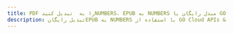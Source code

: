 ---title: PDF را به  تبدیل کنیدNUMBERS، EPUB به NUMBERS مبدل رایگان یا GO SDKdescription: تبدیل رایگانEPUB به NUMBERS با استفاده از GO Cloud APIs & SDK همچنین اسناد PDF را در Cloud ایجاد، ویرایش و رندر کنید.---